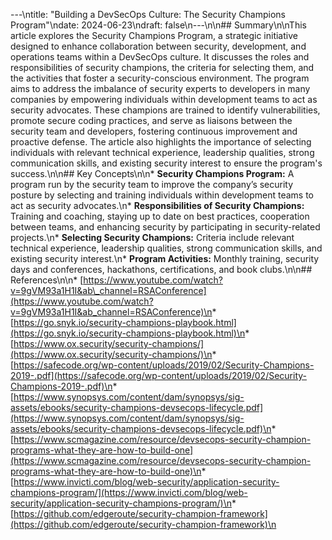 ---\ntitle: \"Building a DevSecOps Culture: The Security Champions Program\"\ndate: 2024-06-23\ndraft: false\n---\n\n## Summary\n\nThis article explores the Security Champions Program, a strategic initiative designed to enhance collaboration between security, development, and operations teams within a DevSecOps culture. It discusses the roles and responsibilities of security champions, the criteria for selecting them, and the activities that foster a security-conscious environment. The program aims to address the imbalance of security experts to developers in many companies by empowering individuals within development teams to act as security advocates. These champions are trained to identify vulnerabilities, promote secure coding practices, and serve as liaisons between the security team and developers, fostering continuous improvement and proactive defense. The article also highlights the importance of selecting individuals with relevant technical experience, leadership qualities, strong communication skills, and existing security interest to ensure the program's success.\n\n## Key Concepts\n\n*   **Security Champions Program:** A program run by the security team to improve the company’s security posture by selecting and training individuals within development teams to act as security advocates.\n*   **Responsibilities of Security Champions:** Training and coaching, staying up to date on best practices, cooperation between teams, and enhancing security by participating in security-related projects.\n*   **Selecting Security Champions:** Criteria include relevant technical experience, leadership qualities, strong communication skills, and existing security interest.\n*   **Program Activities:** Monthly training, security days and conferences, hackathons, certifications, and book clubs.\n\n## References\n\n*   [https://www.youtube.com/watch?v=9gVM93a1H1I&ab\_channel=RSAConference](https://www.youtube.com/watch?v=9gVM93a1H1I&ab_channel=RSAConference)\n*   [https://go.snyk.io/security-champions-playbook.html](https://go.snyk.io/security-champions-playbook.html)\n*   [https://www.ox.security/security-champions/](https://www.ox.security/security-champions/)\n*   [https://safecode.org/wp-content/uploads/2019/02/Security-Champions-2019-.pdf](https://safecode.org/wp-content/uploads/2019/02/Security-Champions-2019-.pdf)\n*   [https://www.synopsys.com/content/dam/synopsys/sig-assets/ebooks/security-champions-devsecops-lifecycle.pdf](https://www.synopsys.com/content/dam/synopsys/sig-assets/ebooks/security-champions-devsecops-lifecycle.pdf)\n*   [https://www.scmagazine.com/resource/devsecops-security-champion-programs-what-they-are-how-to-build-one](https://www.scmagazine.com/resource/devsecops-security-champion-programs-what-they-are-how-to-build-one)\n*   [https://www.invicti.com/blog/web-security/application-security-champions-program/](https://www.invicti.com/blog/web-security/application-security-champions-program/)\n*   [https://github.com/edgeroute/security-champion-framework](https://github.com/edgeroute/security-champion-framework)\n